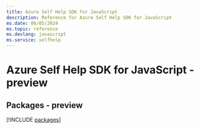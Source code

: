 ```yaml
---
title: Azure Self Help SDK for JavaScript
description: Reference for Azure Self Help SDK for JavaScript
ms.date: 06/05/2024
ms.topic: reference
ms.devlang: javascript
ms.service: selfhelp
---
```

# Azure Self Help SDK for JavaScript - preview
## Packages - preview
[!INCLUDE [packages](self-help-index.md)]
